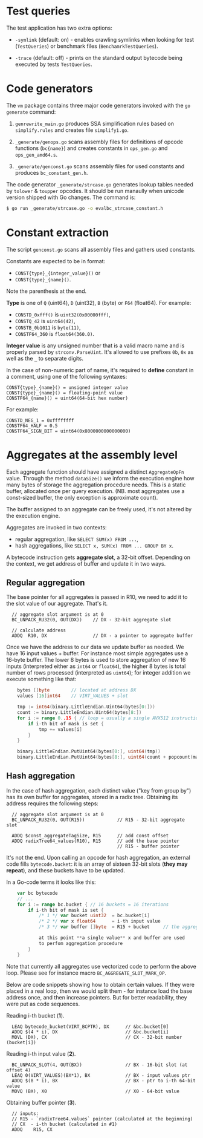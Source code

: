 # Test queries

The test application has two extra options:

- `-symlink` (default: on) - enables crawling symlinks
  when looking for test (`TestQueries`) or benchmark files
  (`BenchamrkTestQueries`).

- `-trace` (default: off) - prints on the standard output
  bytecode being executed by tests `TestQueries`.


# Code generators

The `vm` package contains three major code generators
invoked with the `go generate` command:

1. `genrewrite_main.go` produces SSA simplification
   rules based on `simplify.rules` and creates
   file `simplify1.go`.

2. `_generate/genops.go` scans assembly files for
   definitions of opcode functions (`bc{name}`) and
   creates constants in `ops_gen.go` and `ops_gen_amd64.s`.

3. `_generate/genconst.go` scans assembly files for
   used constants and produces `bc_constant_gen.h`.

The code generator `_generate/strcase.go` generates
lookup tables needed by `tolower` & `toupper` opcodes.
It should be run manaully when unicode version shipped
with Go changes. The command is:

```bash
$ go run _generate/strcase.go -o evalbc_strcase_constant.h
```


# Constant extraction

The script `genconst.go` scans all assembly files
and gathers used constants.

Constants are expected to be in format:

* `CONST{type}_{integer_value}()` or
* `CONST{type}_{name}()`.

Note the parenthesis at the end.

**Type** is one of `Q` (uint64), `D` (uint32), `B` (byte) or `F64` (float64).
For example:

* `CONSTD_0xfff()` is `uint32(0x00000fff)`,
* `CONSTQ_42` is `uint64(42)`,
* `CONSTB_0b1011` is `byte(11)`,
* `CONSTF64_360` is `float64(360.0)`.

**Integer value** is any unsigned number that is a valid macro
name and is properly parsed by `strconv.ParseUint`. It's allowed
to use prefixes `0b`, `0x` as well as the `_` to separate digits.

In the case of non-numeric part of name, it's required to **define**
constant in a comment, using one of the following syntaxes:

```
CONST{type}_{name}() = unsigned integer value
CONST{type}_{name}() = floating-point value
CONSTF64_{name}() = uint64(64-bit hex number)
```

For example:

```
CONSTD_NEG_1 = 0xffffffff
CONSTF64_HALF = 0.5
CONSTF64_SIGN_BIT = uint64(0x8000000000000000)
```


# Aggregates at the assembly level

Each aggregate function should have assigned a distinct `AggregateOpFn`
value. Through the method `dataSize()` we inform the execution engine
how many bytes of storage the aggregation procedure needs. This is
a static buffer, allocated once per query execution. (NB. most aggregates
use a const-sized buffer, the only exception is approximate count).

The buffer assigned to an aggregate can be freely used, it's not altered
by the execution engine.

Aggregates are invoked in two contexts:

- regular aggregation, like `SELECT SUM(x) FROM ...`,
- hash aggregations, like `SELECT x, SUM(x) FROM ... GROUP BY x`.

A bytecode instruction gets **aggregate slot**, a 32-bit offset.
Depending on the context, we get address of buffer and update
it in two ways.

## Regular aggregation

The base pointer for all aggregates is passed in R10, we need to add
it to the slot value of our aggregate. That's it.

```
  // aggregate slot argument is at 0
  BC_UNPACK_RU32(0, OUT(DX))    // DX - 32-bit aggregate slot

  // calculate address
  ADDQ  R10, DX                 // DX - a pointer to aggregate buffer
```

Once we have the address to our data we update buffer as needed.  We have 16
input values + buffer. For instance most simple aggregates use a 16-byte buffer.
The lower 8 bytes is used to store aggregation of new 16 inputs (interpreted either
as `int64` or `float64`), the higher 8 bytes is total number of rows processed
(interpreted as `uint64`); for integer addition we execute something like
that:

```go
    bytes []byte        // located at address DX
    values [16]int64    // VIRT_VALUES + slot

    tmp := int64(binary.LittleEndian.Uint64(bytes[0:]))
    count := binary.LittleEndian.Uint64(bytes[8:])
    for i := range 0..15 { // loop = usually a single AVX512 instruction
        if i-th bit of mask is set {
            tmp += values[i]
        }
    }

    binary.LittleEndian.PutUint64(bytes[0:], uint64(tmp))
    binary.LittleEndian.PutUint64(bytes[8:], uint64(count + popcount(mask)))
```

## Hash aggregation

In the case of hash aggregation, each distinct value ("key from group by") has
its own buffer for aggregates, stored in a radix tree. Obtaining its address
requires the following steps:

```
  // aggregate slot argument is at 0
  BC_UNPACK_RU32(0, OUT(R15))            // R15 - 32-bit aggregate slot

  ADDQ $const_aggregateTagSize, R15      // add const offset
  ADDQ radixTree64_values(R10), R15      // add the base pointer
                                         // R15 - buffer pointer
```

It's not the end.  Upon calling an opcode for hash aggregation, an
external code fills `bytecode.bucket`: it is an array of sixteen
32-bit slots (**they may repeat**), and these buckets have to be updated.

In a Go-code terms it looks like this:

```go
    var bc bytecode
    // ...
    for i := range bc.bucket { // 16 buckets = 16 iterations
        if i-th bit of mask is set {
            /* 1 */ var bucket uint32  = bc.bucket[i]
            /* 2 */ var x float64      = i-th input value
            /* 3 */ var buffer []byte  = R15 + bucket     // the aggregate buffer

            at this point **a single value** x and buffer are used
            to perfom aggregation procedure
        }
    }
```

Note that currently all aggregates use vectorized code to perform
the above loop. Please see for instance macro `BC_AGGREGATE_SLOT_MARK_OP`.

Below are code snippets showing how to obtain certain
values.  If they were placed in a real loop, then we would split
them - for instance load the base address once, and then increase
pointers.  But for better readability, they were put as code sequences.

Reading i-th bucket (**1**).

```
  LEAQ bytecode_bucket(VIRT_BCPTR), DX      // &bc.bucket[0]
  ADDQ $(4 * i), DX                         // &bc.bucket[i]
  MOVL (DX), CX                             // CX - 32-bit number (bucket[i])
```

Reading i-th input value (**2**).

```
  BC_UNPACK_SLOT(4, OUT(BX))                // BX - 16-bit slot (at offset 4)
  LEAQ 0(VIRT_VALUES)(BX*1), BX             // BX - input values ptr
  ADDQ $(8 * i), BX                         // BX - ptr to i-th 64-bit value
  MOVQ (BX), X0                             // X0 - 64-bit value
```

Obtaining buffer pointer (**3**).

```
  // inputs:
  // R15 - `radixTree64.values` pointer (calculated at the beginning)
  // CX  - i-th bucket (calculated in #1)
  ADDQ    R15, CX
```
